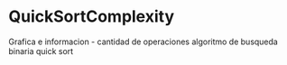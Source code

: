 # QuickSortComplexity

Grafica e informacion - cantidad de operaciones algoritmo de busqueda binaria
quick sort

